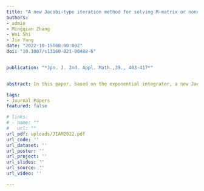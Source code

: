 ```yaml
---
title: "A new Jacobi‑type iteration method for solving M‑matrix or nonnegative linear systems"
authors:
- admin
- Mingqian Zhang
- Wei Shi
- Jie Yang
date: "2022-10-15T00:00:00Z"
doi: "10.1007/s13160-021-00488-6"


publication: "*Jpn. J. Ind. Appl. Math.,39., 403-417*"


abstract: In this paper, based on the exponential integrator, a new Jacobi-type iteration method is proposed for solving linear system Ax = b. The traditional Jacobi iteration method can be viewed as a special case of the new method. The convergence and two comparison theorems of the new Jacobi-type method are established for linear system with diferent type of coefcient matrices. The convergence of the traditional Jacobi iteration method follows immediately from these results. It is shown that for the linear system with coefcient matrix that is M-matrix or nonnegative matrix, the new method is convergent. Under suitable conditions, the spectral radius of iteration matrix for new method is much smaller than traditional Jacobi method for the case of nonnegative coefcient matrix. Numerical experiments are carried out to show the efectiveness of the new method when dealing with the nonnegative matrix system.

tags:
- Journal Papers
featured: false

# links:
# - name: ""
#   url: ""
url_pdf: uploads/JIAM2022.pdf
url_code: ''
url_dataset: ''
url_poster: ''
url_project: ''
url_slides: ''
url_source: ''
url_video: ''

---
```



